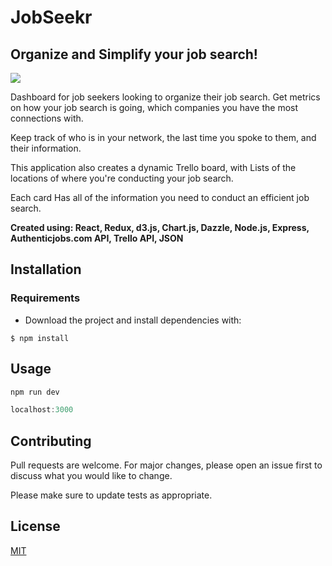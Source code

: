 # JobSeekr

## Organize and Simplify your job search!
![](https://media.giphy.com/media/1wX7oYjRT4CsHH4ZHt/giphy.gif)

Dashboard for job seekers looking to organize their job search. Get metrics on how your job search is going, which companies you have the most connections with.

Keep track of who is in your network, the last time you spoke to them, and their information. 

This application also creates a dynamic Trello board, with Lists of the locations of where you're conducting your job search. 

Each card Has all of the information you need to conduct an efficient job search. 

**Created using: React, Redux, d3.js, Chart.js, Dazzle, Node.js, Express, Authenticjobs.com API, Trello API, JSON**
## Installation

### Requirements
* Download the project and install dependencies with:

`$ npm install`

## Usage

```javascript
npm run dev

localhost:3000
```

## Contributing
Pull requests are welcome. For major changes, please open an issue first to discuss what you would like to change.

Please make sure to update tests as appropriate.

## License
[MIT](https://choosealicense.com/licenses/mit/)
